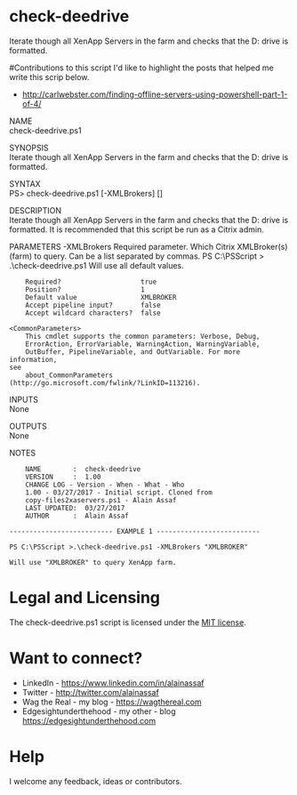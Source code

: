 # check-deedrive
Iterate  though all XenApp Servers in the farm and checks that the D: drive is formatted.

#Contributions to this script
I'd like to highlight the posts that helped me write this scrip below.
* http://carlwebster.com/finding-offline-servers-using-powershell-part-1-of-4/

NAME<br>
    check-deedrive.ps1
    
SYNOPSIS<br>
    Iterate  though all XenApp Servers in the farm and checks that the D: drive is formatted.
    
    
SYNTAX<br>
    PS> check-deedrive.ps1 [-XMLBrokers] <Object> [<CommonParameters>]
    
    
DESCRIPTION<br>
    Iterate  though all XenApp Servers in the farm and checks that the D: drive is formatted.
    It is recommended that this script be run as a Citrix admin.
    
PARAMETERS
    -XMLBrokers <Object>
        Required parameter. Which Citrix XMLBroker(s) (farm) to query. Can be 
        a list separated by commas.
        PS C:\PSScript > .\check-deedrive.ps1
        Will use all default values.
        
        Required?                    true
        Position?                    1
        Default value                XMLBROKER
        Accept pipeline input?       false
        Accept wildcard characters?  false
        
    <CommonParameters>
        This cmdlet supports the common parameters: Verbose, Debug,
        ErrorAction, ErrorVariable, WarningAction, WarningVariable,
        OutBuffer, PipelineVariable, and OutVariable. For more information, 
    see 
        about_CommonParameters 
    (http://go.microsoft.com/fwlink/?LinkID=113216). 
    
INPUTS<br>
    None
    
OUTPUTS<br>
    None
    
NOTES
    
        NAME        :  check-deedrive
        VERSION     :  1.00
        CHANGE LOG - Version - When - What - Who
        1.00 - 03/27/2017 - Initial script. Cloned from 
        copy-files2xaservers.ps1 - Alain Assaf
        LAST UPDATED:  03/27/2017
        AUTHOR      :  Alain Assaf
    
    -------------------------- EXAMPLE 1 --------------------------
    
    PS C:\PSScript >.\check-deedrive.ps1 -XMLBrokers "XMLBROKER"
    
    Will use "XMLBROKER" to query XenApp farm.
    
# Legal and Licensing
The check-deedrive.ps1 script is licensed under the [MIT license][].

[MIT license]: LICENSE

# Want to connect?
* LinkedIn - https://www.linkedin.com/in/alainassaf
* Twitter - http://twitter.com/alainassaf
* Wag the Real - my blog - https://wagthereal.com
* Edgesightunderthehood - my other - blog https://edgesightunderthehood.com

# Help
I welcome any feedback, ideas or contributors.

